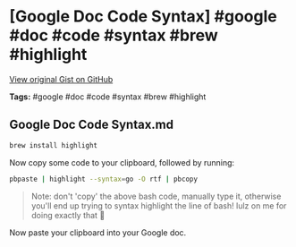 # [Google Doc Code Syntax] #google #doc #code #syntax #brew #highlight

[View original Gist on GitHub](https://gist.github.com/Integralist/7e6342f53056257d375a8f525120802b)

**Tags:** #google #doc #code #syntax #brew #highlight

## Google Doc Code Syntax.md

```bash
brew install highlight
```

Now copy some code to your clipboard, followed by running:

```bash
pbpaste | highlight --syntax=go -O rtf | pbcopy
```

> Note: don't 'copy' the above bash code, manually type it, otherwise you'll end up trying to syntax highlight the line of bash! lulz on me for doing exactly that :facepalm:

Now paste your clipboard into your Google doc.

